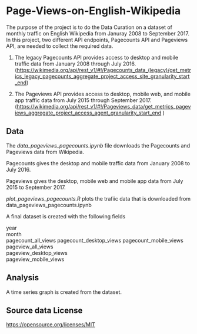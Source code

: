 # Page-Views-on-English-Wikipedia


The purpose of the project is to do the Data Curation on a dataset of monthly traffic on English Wikipedia from Januray 2008 to September 2017.
In this project, two different API endpoints, Pagecounts API and Pageviews API, are needed to collect the required data.

1. The legacy Pagecounts API provides access to desktop and mobile traffic data from January 2008 through July 2016. (https://wikimedia.org/api/rest_v1/#!/Pagecounts_data_(legacy)/get_metrics_legacy_pagecounts_aggregate_project_access_site_granularity_start_end)

2. The Pageviews API provides access to desktop, mobile web, and mobile app traffic data from July 2015 through September 2017. (https://wikimedia.org/api/rest_v1/#!/Pageviews_data/get_metrics_pageviews_aggregate_project_access_agent_granularity_start_end )


## Data

The _data_pageviews_pagecounts.ipynb_ file downloads the Pagecounts and Pageviews data from Wikipedia.

Pagecounts gives the desktop and mobile traffic data from January 2008 to July 2016.

Pageviews gives the desktop, mobile web and mobile app data from July 2015 to September 2017.

_plot_pageviews_pagecounts.R_ plots the trafiic data that is downloaded from data_pageviews_pagecounts.ipynb

A final dataset is created with the following fields

year	
month	
pagecount_all_views	
pagecount_desktop_views	
pagecount_mobile_views	
pageview_all_views	
pageview_desktop_views	
pageview_mobile_views	


## Analysis

A time series graph is created from the dataset.

## Source data License

https://opensource.org/licenses/MIT




